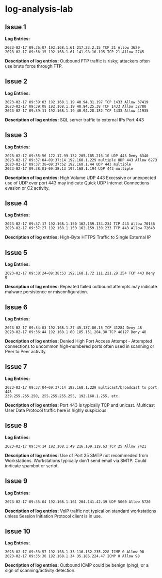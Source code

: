 # log-analysis-lab

## Issue 1

**Log Entries:** 

```
2023-02-17 09:36:07 192.168.1.61 217.23.2.15 TCP 21 Allow 3629
2023-02-17 09:36:15 192.168.1.61 141.98.10.195 TCP 21 Allow 2745
```
**Description of log entries:** Outbound FTP traffic is risky; attackers often use brute force through FTP.


## Issue 2
**Log Entries:**
```
2023-02-17 09:39:03 192.168.1.19 40.94.31.197 TCP 1433 Allow 37419  
2023-02-17 09:39:08 192.168.1.19 40.94.25.38 TCP 1433 Allow 32780  
2023-02-17 09:39:11 192.168.1.19 40.94.28.182 TCP 1433 Allow 41935
```
**Description of log entries:** SQL server traffic to external IPs Port 443

## Issue 3
**Log Entries:**
``` 
2023-02-17 09:35:56 172.17.99.132 205.185.216.10 UDP 443 Deny 6340  
2023-02-17 09:37:04–09:37:14 192.168.1.229 multiple UDP 443 Allow 6273  
2023-02-17 09:37:38–09:37:52 192.168.1.44 UDP 443 multiple  
2023-02-17 09:38:01–09:38:13 192.168.1.194 UDP 443 multiple
```
**Description of log entries:** High Volume UDP 443 Excessive or unexpected use of UDP over port 443 may indicate Quick UDP Internet Connections evasion or C2 activity.

## Issue 4
**Log Entries:**
```
2023-02-17 09:37:17 192.168.1.150 162.159.134.234 TCP 443 Allow 70136  
2023-02-17 09:37:27 192.168.1.150 162.159.130.233 TCP 443 Allow 72643
```
**Description of log entries:** High-Byte HTTPS Traffic to Single External IP

## Issue 5
**Log Entries:**
```
2023-02-17 09:38:24–09:38:53 192.168.1.72 111.221.29.254 TCP 443 Deny 0
```
**Description of log entries:** Repeated failed outbound attempts may indicate malware persistence or misconfiguration.

## Issue 6
**Log Entries:**
```
2023-02-17 09:34:03 192.168.1.27 45.137.80.15 TCP 41284 Deny 48  
2023-02-17 09:36:44 192.168.1.80 185.151.204.30 TCP 48127 Deny 48
```
**Description of log entries:** Denied High Port Access Attempt - Attempted connections to uncommon high-numbered ports often used in scanning or Peer to Peer activity.

## Issue 7
**Log Entries:**
```
2023-02-17 09:37:04–09:37:14 192.168.1.229 multicast/broadcast to port 443  
239.255.255.250, 255.255.255.255, 192.168.1.255, etc.
```
**Description of log entries:** Port 443 is typically TCP and unicast. Multicast User Data Protocol traffic here is highly suspicious.

## Issue 8 
**Log Entries:**
```
2023-02-17 09:34:14 192.168.1.49 216.109.119.63 TCP 25 Allow 7421
```
**Description of log entries:** Use of Port 25 SMTP not recommeded from Workstations. Workstations typically don’t send email via SMTP. Could indicate spambot or script.

## Issue 9
**Log Entries:**
```
2023-02-17 09:35:04 192.168.1.161 204.141.42.39 UDP 5060 Allow 5720
```
**Description of log entries:** VoIP traffic not typical on standard workstations unless Session Initiation Protocol client is in use.

## Issue 10
**Log Entries:**
```
2023-02-17 09:33:57 192.168.1.33 116.132.235.228 ICMP 0 Allow 98  
2023-02-17 09:35:30 192.168.1.34 35.186.224.47 ICMP 0 Allow 98
```
**Description of log entries:** Outbound ICMP could be benign (ping), or a sign of scanning/activity detection.